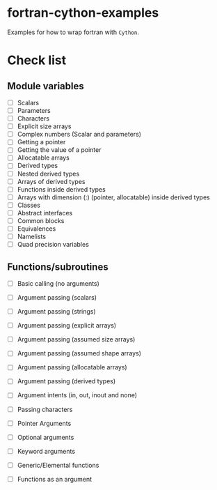 # fortran-cython-examples

Examples for how to wrap fortran with `Cython`.

# Check list

## Module variables

- [ ] Scalars
- [ ] Parameters
- [ ] Characters
- [ ] Explicit size arrays
- [ ] Complex numbers (Scalar and parameters)
- [ ] Getting a pointer
- [ ] Getting the value of a pointer
- [ ] Allocatable arrays
- [ ] Derived types
- [ ] Nested derived types
- [ ] Arrays of derived types
- [ ] Functions inside derived types
- [ ] Arrays with dimension (:) (pointer, allocatable) inside derived types
- [ ] Classes
- [ ] Abstract interfaces
- [ ] Common blocks
- [ ] Equivalences 
- [ ] Namelists
- [ ] Quad precision variables

## Functions/subroutines

- [ ] Basic calling (no arguments)
- [ ] Argument passing (scalars)
- [ ] Argument passing (strings)
- [ ] Argument passing (explicit arrays)
- [ ] Argument passing (assumed size arrays)
- [ ] Argument passing (assumed shape arrays)
- [ ] Argument passing (allocatable arrays)
- [ ] Argument passing (derived types)
- [ ] Argument intents (in, out, inout and none)
- [ ] Passing characters
- [ ] Pointer Arguments 
- [ ] Optional arguments
- [ ] Keyword arguments
- [ ] Generic/Elemental functions
- [ ] Functions as an argument




